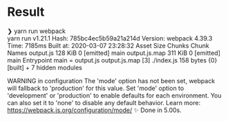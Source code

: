 # Result 
❯ yarn run webpack                   
yarn run v1.21.1
Hash: 785bc4ec5b59a21a214d
Version: webpack 4.39.3
Time: 7185ms
Built at: 2020-03-07 23:28:32
        Asset     Size  Chunks             Chunk Names
    output.js  128 KiB       0  [emitted]  main
output.js.map  311 KiB       0  [emitted]  main
Entrypoint main = output.js output.js.map
[3] ./index.js 158 bytes {0} [built]
    + 7 hidden modules

WARNING in configuration
The 'mode' option has not been set, webpack will fallback to 'production' for this value. Set 'mode' option to 'development' or 'production' to enable defaults for each environment.
You can also set it to 'none' to disable any default behavior. Learn more: https://webpack.js.org/configuration/mode/
✨  Done in 5.00s.
